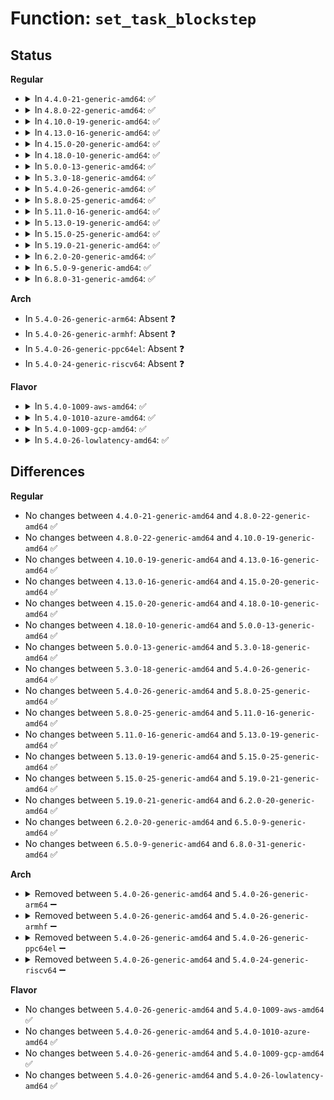 # Function: <code>set_task_blockstep</code>

## Status
<b>Regular</b>
<ul>
<li>
<details>
<summary>In <code>4.4.0-21-generic-amd64</code>: ✅</summary>

```c
void set_task_blockstep(struct task_struct * task, bool on)
```

```json
{
  "name": "set_task_blockstep",
  "collision_type": "Unique Global",
  "inline_type": "No",
  "funcs": [
    {
      "addr": 18446744071579098112,
      "name": "set_task_blockstep",
      "external": true,
      "loc": "arch/x86/kernel/step.c:164",
      "file": "arch/x86/kernel/step.c",
      "inline": "seen, unknown",
      "caller_inline": [],
      "caller_func": [
        "arch/x86/kernel/step.c:enable_step",
        "arch/x86/kernel/step.c:enable_step",
        "arch/x86/kernel/step.c:user_disable_single_step",
        "arch/x86/kernel/uprobes.c:arch_uprobe_pre_xol"
      ]
    }
  ],
  "symbols": [
    {
      "addr": 18446744071579098112,
      "name": "set_task_blockstep",
      "section": ".text",
      "bind": "STB_GLOBAL",
      "size": 172
    }
  ]
}
```
</details>
</li>
<li>
<details>
<summary>In <code>4.8.0-22-generic-amd64</code>: ✅</summary>

```c
void set_task_blockstep(struct task_struct * task, bool on)
```

```json
{
  "name": "set_task_blockstep",
  "collision_type": "Unique Global",
  "inline_type": "No",
  "funcs": [
    {
      "addr": 18446744071579097680,
      "name": "set_task_blockstep",
      "external": true,
      "loc": "arch/x86/kernel/step.c:164",
      "file": "arch/x86/kernel/step.c",
      "inline": "seen, unknown",
      "caller_inline": [],
      "caller_func": [
        "arch/x86/kernel/step.c:user_disable_single_step",
        "arch/x86/kernel/step.c:enable_step",
        "arch/x86/kernel/step.c:enable_step",
        "arch/x86/kernel/uprobes.c:arch_uprobe_pre_xol"
      ]
    }
  ],
  "symbols": [
    {
      "addr": 18446744071579097680,
      "name": "set_task_blockstep",
      "section": ".text",
      "bind": "STB_GLOBAL",
      "size": 119
    }
  ]
}
```
</details>
</li>
<li>
<details>
<summary>In <code>4.10.0-19-generic-amd64</code>: ✅</summary>

```c
void set_task_blockstep(struct task_struct * task, bool on)
```

```json
{
  "name": "set_task_blockstep",
  "collision_type": "Unique Global",
  "inline_type": "No",
  "funcs": [
    {
      "addr": 18446744071579095872,
      "name": "set_task_blockstep",
      "external": true,
      "loc": "arch/x86/kernel/step.c:165",
      "file": "arch/x86/kernel/step.c",
      "inline": "seen, unknown",
      "caller_inline": [],
      "caller_func": [
        "arch/x86/kernel/step.c:user_disable_single_step",
        "arch/x86/kernel/step.c:enable_step",
        "arch/x86/kernel/step.c:enable_step",
        "arch/x86/kernel/uprobes.c:arch_uprobe_pre_xol"
      ]
    }
  ],
  "symbols": [
    {
      "addr": 18446744071579095872,
      "name": "set_task_blockstep",
      "section": ".text",
      "bind": "STB_GLOBAL",
      "size": 111
    }
  ]
}
```
</details>
</li>
<li>
<details>
<summary>In <code>4.13.0-16-generic-amd64</code>: ✅</summary>

```c
void set_task_blockstep(struct task_struct * task, bool on)
```

```json
{
  "name": "set_task_blockstep",
  "collision_type": "Unique Global",
  "inline_type": "No",
  "funcs": [
    {
      "addr": 18446744071579087760,
      "name": "set_task_blockstep",
      "external": true,
      "loc": "arch/x86/kernel/step.c:166",
      "file": "arch/x86/kernel/step.c",
      "inline": "seen, unknown",
      "caller_inline": [],
      "caller_func": [
        "arch/x86/kernel/step.c:user_disable_single_step",
        "arch/x86/kernel/step.c:enable_step",
        "arch/x86/kernel/step.c:enable_step",
        "arch/x86/kernel/uprobes.c:arch_uprobe_pre_xol"
      ]
    }
  ],
  "symbols": [
    {
      "addr": 18446744071579087760,
      "name": "set_task_blockstep",
      "section": ".text",
      "bind": "STB_GLOBAL",
      "size": 109
    }
  ]
}
```
</details>
</li>
<li>
<details>
<summary>In <code>4.15.0-20-generic-amd64</code>: ✅</summary>

```c
void set_task_blockstep(struct task_struct * task, bool on)
```

```json
{
  "name": "set_task_blockstep",
  "collision_type": "Unique Global",
  "inline_type": "No",
  "funcs": [
    {
      "addr": 18446744071579098544,
      "name": "set_task_blockstep",
      "external": true,
      "loc": "arch/x86/kernel/step.c:167",
      "file": "arch/x86/kernel/step.c",
      "inline": "seen, unknown",
      "caller_inline": [],
      "caller_func": [
        "arch/x86/kernel/step.c:user_disable_single_step",
        "arch/x86/kernel/step.c:enable_step",
        "arch/x86/kernel/step.c:enable_step",
        "arch/x86/kernel/uprobes.c:arch_uprobe_pre_xol"
      ]
    }
  ],
  "symbols": [
    {
      "addr": 18446744071579098544,
      "name": "set_task_blockstep",
      "section": ".text",
      "bind": "STB_GLOBAL",
      "size": 111
    }
  ]
}
```
</details>
</li>
<li>
<details>
<summary>In <code>4.18.0-10-generic-amd64</code>: ✅</summary>

```c
void set_task_blockstep(struct task_struct * task, bool on)
```

```json
{
  "name": "set_task_blockstep",
  "collision_type": "Unique Global",
  "inline_type": "No",
  "funcs": [
    {
      "addr": 18446744071579104080,
      "name": "set_task_blockstep",
      "external": true,
      "loc": "arch/x86/kernel/step.c:167",
      "file": "arch/x86/kernel/step.c",
      "inline": "seen, unknown",
      "caller_inline": [],
      "caller_func": [
        "arch/x86/kernel/step.c:user_disable_single_step",
        "arch/x86/kernel/step.c:enable_step",
        "arch/x86/kernel/step.c:enable_step",
        "arch/x86/kernel/uprobes.c:arch_uprobe_pre_xol"
      ]
    }
  ],
  "symbols": [
    {
      "addr": 18446744071579104080,
      "name": "set_task_blockstep",
      "section": ".text",
      "bind": "STB_GLOBAL",
      "size": 111
    }
  ]
}
```
</details>
</li>
<li>
<details>
<summary>In <code>5.0.0-13-generic-amd64</code>: ✅</summary>

```c
void set_task_blockstep(struct task_struct * task, bool on)
```

```json
{
  "name": "set_task_blockstep",
  "collision_type": "Unique Global",
  "inline_type": "No",
  "funcs": [
    {
      "addr": 18446744071579109712,
      "name": "set_task_blockstep",
      "external": true,
      "loc": "arch/x86/kernel/step.c:167",
      "file": "arch/x86/kernel/step.c",
      "inline": "seen, unknown",
      "caller_inline": [],
      "caller_func": [
        "arch/x86/kernel/step.c:user_disable_single_step",
        "arch/x86/kernel/step.c:enable_step",
        "arch/x86/kernel/step.c:enable_step",
        "arch/x86/kernel/uprobes.c:arch_uprobe_pre_xol"
      ]
    }
  ],
  "symbols": [
    {
      "addr": 18446744071579109712,
      "name": "set_task_blockstep",
      "section": ".text",
      "bind": "STB_GLOBAL",
      "size": 111
    }
  ]
}
```
</details>
</li>
<li>
<details>
<summary>In <code>5.3.0-18-generic-amd64</code>: ✅</summary>

```c
void set_task_blockstep(struct task_struct * task, bool on)
```

```json
{
  "name": "set_task_blockstep",
  "collision_type": "Unique Global",
  "inline_type": "No",
  "funcs": [
    {
      "addr": 18446744071579119616,
      "name": "set_task_blockstep",
      "external": true,
      "loc": "arch/x86/kernel/step.c:167",
      "file": "arch/x86/kernel/step.c",
      "inline": "seen, unknown",
      "caller_inline": [],
      "caller_func": [
        "arch/x86/kernel/step.c:user_disable_single_step",
        "arch/x86/kernel/step.c:enable_step",
        "arch/x86/kernel/step.c:enable_step",
        "arch/x86/kernel/uprobes.c:arch_uprobe_pre_xol"
      ]
    }
  ],
  "symbols": [
    {
      "addr": 18446744071579119616,
      "name": "set_task_blockstep",
      "section": ".text",
      "bind": "STB_GLOBAL",
      "size": 117
    }
  ]
}
```
</details>
</li>
<li>
<details>
<summary>In <code>5.4.0-26-generic-amd64</code>: ✅</summary>

```c
void set_task_blockstep(struct task_struct * task, bool on)
```

```json
{
  "name": "set_task_blockstep",
  "collision_type": "Unique Global",
  "inline_type": "No",
  "funcs": [
    {
      "addr": 18446744071579121504,
      "name": "set_task_blockstep",
      "external": true,
      "loc": "arch/x86/kernel/step.c:167",
      "file": "arch/x86/kernel/step.c",
      "inline": "seen, unknown",
      "caller_inline": [],
      "caller_func": [
        "arch/x86/kernel/step.c:user_disable_single_step",
        "arch/x86/kernel/step.c:enable_step",
        "arch/x86/kernel/step.c:enable_step",
        "arch/x86/kernel/uprobes.c:arch_uprobe_pre_xol"
      ]
    }
  ],
  "symbols": [
    {
      "addr": 18446744071579121504,
      "name": "set_task_blockstep",
      "section": ".text",
      "bind": "STB_GLOBAL",
      "size": 117
    }
  ]
}
```
</details>
</li>
<li>
<details>
<summary>In <code>5.8.0-25-generic-amd64</code>: ✅</summary>

```c
void set_task_blockstep(struct task_struct * task, bool on)
```

```json
{
  "name": "set_task_blockstep",
  "collision_type": "Unique Global",
  "inline_type": "No",
  "funcs": [
    {
      "addr": 18446744071579136384,
      "name": "set_task_blockstep",
      "external": true,
      "loc": "arch/x86/kernel/step.c:167",
      "file": "arch/x86/kernel/step.c",
      "inline": "seen, unknown",
      "caller_inline": [],
      "caller_func": [
        "arch/x86/kernel/step.c:user_disable_single_step",
        "arch/x86/kernel/step.c:user_enable_block_step",
        "arch/x86/kernel/step.c:user_enable_block_step",
        "arch/x86/kernel/step.c:user_enable_single_step",
        "arch/x86/kernel/uprobes.c:arch_uprobe_pre_xol"
      ]
    }
  ],
  "symbols": [
    {
      "addr": 18446744071579136384,
      "name": "set_task_blockstep",
      "section": ".text",
      "bind": "STB_GLOBAL",
      "size": 111
    }
  ]
}
```
</details>
</li>
<li>
<details>
<summary>In <code>5.11.0-16-generic-amd64</code>: ✅</summary>

```c
void set_task_blockstep(struct task_struct * task, bool on)
```

```json
{
  "name": "set_task_blockstep",
  "collision_type": "Unique Global",
  "inline_type": "No",
  "funcs": [
    {
      "addr": 18446744071579134416,
      "name": "set_task_blockstep",
      "external": true,
      "loc": "arch/x86/kernel/step.c:172",
      "file": "arch/x86/kernel/step.c",
      "inline": "seen, unknown",
      "caller_inline": [],
      "caller_func": [
        "arch/x86/kernel/step.c:user_disable_single_step",
        "arch/x86/kernel/step.c:user_enable_block_step",
        "arch/x86/kernel/step.c:user_enable_block_step",
        "arch/x86/kernel/step.c:user_enable_single_step",
        "arch/x86/kernel/uprobes.c:arch_uprobe_pre_xol"
      ]
    }
  ],
  "symbols": [
    {
      "addr": 18446744071579134416,
      "name": "set_task_blockstep",
      "section": ".text",
      "bind": "STB_GLOBAL",
      "size": 111
    }
  ]
}
```
</details>
</li>
<li>
<details>
<summary>In <code>5.13.0-19-generic-amd64</code>: ✅</summary>

```c
void set_task_blockstep(struct task_struct * task, bool on)
```

```json
{
  "name": "set_task_blockstep",
  "collision_type": "Unique Global",
  "inline_type": "No",
  "funcs": [
    {
      "addr": 18446744071579140688,
      "name": "set_task_blockstep",
      "external": true,
      "loc": "arch/x86/kernel/step.c:172",
      "file": "arch/x86/kernel/step.c",
      "inline": "seen, unknown",
      "caller_inline": [],
      "caller_func": [
        "arch/x86/kernel/step.c:user_disable_single_step",
        "arch/x86/kernel/step.c:enable_step",
        "arch/x86/kernel/step.c:enable_step",
        "arch/x86/kernel/uprobes.c:arch_uprobe_pre_xol"
      ]
    }
  ],
  "symbols": [
    {
      "addr": 18446744071579140688,
      "name": "set_task_blockstep",
      "section": ".text",
      "bind": "STB_GLOBAL",
      "size": 111
    }
  ]
}
```
</details>
</li>
<li>
<details>
<summary>In <code>5.15.0-25-generic-amd64</code>: ✅</summary>

```c
void set_task_blockstep(struct task_struct * task, bool on)
```

```json
{
  "name": "set_task_blockstep",
  "collision_type": "Unique Global",
  "inline_type": "No",
  "funcs": [
    {
      "addr": 18446744071579167584,
      "name": "set_task_blockstep",
      "external": true,
      "loc": "arch/x86/kernel/step.c:172",
      "file": "arch/x86/kernel/step.c",
      "inline": "seen, unknown",
      "caller_inline": [],
      "caller_func": [
        "arch/x86/kernel/step.c:user_disable_single_step",
        "arch/x86/kernel/step.c:enable_step",
        "arch/x86/kernel/step.c:enable_step",
        "arch/x86/kernel/uprobes.c:arch_uprobe_pre_xol"
      ]
    }
  ],
  "symbols": [
    {
      "addr": 18446744071579167584,
      "name": "set_task_blockstep",
      "section": ".text",
      "bind": "STB_GLOBAL",
      "size": 111
    }
  ]
}
```
</details>
</li>
<li>
<details>
<summary>In <code>5.19.0-21-generic-amd64</code>: ✅</summary>

```c
void set_task_blockstep(struct task_struct * task, bool on)
```

```json
{
  "name": "set_task_blockstep",
  "collision_type": "Unique Global",
  "inline_type": "No",
  "funcs": [
    {
      "addr": 18446744071579213168,
      "name": "set_task_blockstep",
      "external": true,
      "loc": "arch/x86/kernel/step.c:172",
      "file": "arch/x86/kernel/step.c",
      "inline": "seen, unknown",
      "caller_inline": [],
      "caller_func": [
        "arch/x86/kernel/step.c:user_disable_single_step",
        "arch/x86/kernel/uprobes.c:arch_uprobe_pre_xol"
      ]
    }
  ],
  "symbols": [
    {
      "addr": 18446744071579213168,
      "name": "set_task_blockstep",
      "section": ".text",
      "bind": "STB_GLOBAL",
      "size": 133
    }
  ]
}
```
</details>
</li>
<li>
<details>
<summary>In <code>6.2.0-20-generic-amd64</code>: ✅</summary>

```c
void set_task_blockstep(struct task_struct * task, bool on)
```

```json
{
  "name": "set_task_blockstep",
  "collision_type": "Unique Global",
  "inline_type": "No",
  "funcs": [
    {
      "addr": 18446744071579269424,
      "name": "set_task_blockstep",
      "external": true,
      "loc": "arch/x86/kernel/step.c:172",
      "file": "arch/x86/kernel/step.c",
      "inline": "seen, unknown",
      "caller_inline": [],
      "caller_func": [
        "arch/x86/kernel/step.c:user_disable_single_step",
        "arch/x86/kernel/step.c:user_enable_block_step",
        "arch/x86/kernel/step.c:user_enable_block_step",
        "arch/x86/kernel/step.c:user_enable_single_step",
        "arch/x86/kernel/uprobes.c:arch_uprobe_pre_xol"
      ]
    }
  ],
  "symbols": [
    {
      "addr": 18446744071579269424,
      "name": "set_task_blockstep",
      "section": ".text",
      "bind": "STB_GLOBAL",
      "size": 133
    }
  ]
}
```
</details>
</li>
<li>
<details>
<summary>In <code>6.5.0-9-generic-amd64</code>: ✅</summary>

```c
void set_task_blockstep(struct task_struct * task, bool on)
```

```json
{
  "name": "set_task_blockstep",
  "collision_type": "Unique Global",
  "inline_type": "No",
  "funcs": [
    {
      "addr": 18446744071579275744,
      "name": "set_task_blockstep",
      "external": true,
      "loc": "arch/x86/kernel/step.c:172",
      "file": "arch/x86/kernel/step.c",
      "inline": "seen, unknown",
      "caller_inline": [],
      "caller_func": [
        "arch/x86/kernel/step.c:user_disable_single_step",
        "arch/x86/kernel/step.c:user_enable_block_step",
        "arch/x86/kernel/step.c:user_enable_block_step",
        "arch/x86/kernel/step.c:user_enable_single_step",
        "arch/x86/kernel/uprobes.c:arch_uprobe_pre_xol"
      ]
    }
  ],
  "symbols": [
    {
      "addr": 18446744071579275744,
      "name": "set_task_blockstep",
      "section": ".text",
      "bind": "STB_GLOBAL",
      "size": 133
    }
  ]
}
```
</details>
</li>
<li>
<details>
<summary>In <code>6.8.0-31-generic-amd64</code>: ✅</summary>

```c
void set_task_blockstep(struct task_struct * task, bool on)
```

```json
{
  "name": "set_task_blockstep",
  "collision_type": "Unique Global",
  "inline_type": "No",
  "funcs": [
    {
      "addr": 18446744071579305552,
      "name": "set_task_blockstep",
      "external": true,
      "loc": "arch/x86/kernel/step.c:172",
      "file": "arch/x86/kernel/step.c",
      "inline": "seen, unknown",
      "caller_inline": [],
      "caller_func": [
        "arch/x86/kernel/step.c:user_disable_single_step",
        "arch/x86/kernel/step.c:user_enable_block_step",
        "arch/x86/kernel/step.c:user_enable_block_step",
        "arch/x86/kernel/step.c:user_enable_single_step",
        "arch/x86/kernel/uprobes.c:arch_uprobe_pre_xol"
      ]
    }
  ],
  "symbols": [
    {
      "addr": 18446744071579305552,
      "name": "set_task_blockstep",
      "section": ".text",
      "bind": "STB_GLOBAL",
      "size": 133
    }
  ]
}
```
</details>
</li>
</ul>
<b>Arch</b>
<ul>
<li>
In <code>5.4.0-26-generic-arm64</code>: Absent ❓
</li>
<li>
In <code>5.4.0-26-generic-armhf</code>: Absent ❓
</li>
<li>
In <code>5.4.0-26-generic-ppc64el</code>: Absent ❓
</li>
<li>
In <code>5.4.0-24-generic-riscv64</code>: Absent ❓
</li>
</ul>
<b>Flavor</b>
<ul>
<li>
<details>
<summary>In <code>5.4.0-1009-aws-amd64</code>: ✅</summary>

```c
void set_task_blockstep(struct task_struct * task, bool on)
```

```json
{
  "name": "set_task_blockstep",
  "collision_type": "Unique Global",
  "inline_type": "No",
  "funcs": [
    {
      "addr": 18446744071579121888,
      "name": "set_task_blockstep",
      "external": true,
      "loc": "arch/x86/kernel/step.c:167",
      "file": "arch/x86/kernel/step.c",
      "inline": "seen, unknown",
      "caller_inline": [],
      "caller_func": [
        "arch/x86/kernel/step.c:user_disable_single_step",
        "arch/x86/kernel/step.c:enable_step",
        "arch/x86/kernel/step.c:enable_step",
        "arch/x86/kernel/uprobes.c:arch_uprobe_pre_xol"
      ]
    }
  ],
  "symbols": [
    {
      "addr": 18446744071579121888,
      "name": "set_task_blockstep",
      "section": ".text",
      "bind": "STB_GLOBAL",
      "size": 117
    }
  ]
}
```
</details>
</li>
<li>
<details>
<summary>In <code>5.4.0-1010-azure-amd64</code>: ✅</summary>

```c
void set_task_blockstep(struct task_struct * task, bool on)
```

```json
{
  "name": "set_task_blockstep",
  "collision_type": "Unique Global",
  "inline_type": "No",
  "funcs": [
    {
      "addr": 18446744071579053824,
      "name": "set_task_blockstep",
      "external": true,
      "loc": "arch/x86/kernel/step.c:167",
      "file": "arch/x86/kernel/step.c",
      "inline": "seen, unknown",
      "caller_inline": [],
      "caller_func": [
        "arch/x86/kernel/step.c:user_disable_single_step",
        "arch/x86/kernel/step.c:enable_step",
        "arch/x86/kernel/step.c:enable_step",
        "arch/x86/kernel/uprobes.c:arch_uprobe_pre_xol"
      ]
    }
  ],
  "symbols": [
    {
      "addr": 18446744071579053824,
      "name": "set_task_blockstep",
      "section": ".text",
      "bind": "STB_GLOBAL",
      "size": 154
    }
  ]
}
```
</details>
</li>
<li>
<details>
<summary>In <code>5.4.0-1009-gcp-amd64</code>: ✅</summary>

```c
void set_task_blockstep(struct task_struct * task, bool on)
```

```json
{
  "name": "set_task_blockstep",
  "collision_type": "Unique Global",
  "inline_type": "No",
  "funcs": [
    {
      "addr": 18446744071579121440,
      "name": "set_task_blockstep",
      "external": true,
      "loc": "arch/x86/kernel/step.c:167",
      "file": "arch/x86/kernel/step.c",
      "inline": "seen, unknown",
      "caller_inline": [],
      "caller_func": [
        "arch/x86/kernel/step.c:user_disable_single_step",
        "arch/x86/kernel/step.c:enable_step",
        "arch/x86/kernel/step.c:enable_step",
        "arch/x86/kernel/uprobes.c:arch_uprobe_pre_xol"
      ]
    }
  ],
  "symbols": [
    {
      "addr": 18446744071579121440,
      "name": "set_task_blockstep",
      "section": ".text",
      "bind": "STB_GLOBAL",
      "size": 117
    }
  ]
}
```
</details>
</li>
<li>
<details>
<summary>In <code>5.4.0-26-lowlatency-amd64</code>: ✅</summary>

```c
void set_task_blockstep(struct task_struct * task, bool on)
```

```json
{
  "name": "set_task_blockstep",
  "collision_type": "Unique Global",
  "inline_type": "No",
  "funcs": [
    {
      "addr": 18446744071579126560,
      "name": "set_task_blockstep",
      "external": true,
      "loc": "arch/x86/kernel/step.c:167",
      "file": "arch/x86/kernel/step.c",
      "inline": "seen, unknown",
      "caller_inline": [],
      "caller_func": [
        "arch/x86/kernel/step.c:user_disable_single_step",
        "arch/x86/kernel/step.c:enable_step",
        "arch/x86/kernel/step.c:enable_step",
        "arch/x86/kernel/uprobes.c:arch_uprobe_pre_xol"
      ]
    }
  ],
  "symbols": [
    {
      "addr": 18446744071579126560,
      "name": "set_task_blockstep",
      "section": ".text",
      "bind": "STB_GLOBAL",
      "size": 117
    }
  ]
}
```
</details>
</li>
</ul>

## Differences
<b>Regular</b>
<ul>
<li>
No changes between <code>4.4.0-21-generic-amd64</code> and <code>4.8.0-22-generic-amd64</code> ✅
</li>
<li>
No changes between <code>4.8.0-22-generic-amd64</code> and <code>4.10.0-19-generic-amd64</code> ✅
</li>
<li>
No changes between <code>4.10.0-19-generic-amd64</code> and <code>4.13.0-16-generic-amd64</code> ✅
</li>
<li>
No changes between <code>4.13.0-16-generic-amd64</code> and <code>4.15.0-20-generic-amd64</code> ✅
</li>
<li>
No changes between <code>4.15.0-20-generic-amd64</code> and <code>4.18.0-10-generic-amd64</code> ✅
</li>
<li>
No changes between <code>4.18.0-10-generic-amd64</code> and <code>5.0.0-13-generic-amd64</code> ✅
</li>
<li>
No changes between <code>5.0.0-13-generic-amd64</code> and <code>5.3.0-18-generic-amd64</code> ✅
</li>
<li>
No changes between <code>5.3.0-18-generic-amd64</code> and <code>5.4.0-26-generic-amd64</code> ✅
</li>
<li>
No changes between <code>5.4.0-26-generic-amd64</code> and <code>5.8.0-25-generic-amd64</code> ✅
</li>
<li>
No changes between <code>5.8.0-25-generic-amd64</code> and <code>5.11.0-16-generic-amd64</code> ✅
</li>
<li>
No changes between <code>5.11.0-16-generic-amd64</code> and <code>5.13.0-19-generic-amd64</code> ✅
</li>
<li>
No changes between <code>5.13.0-19-generic-amd64</code> and <code>5.15.0-25-generic-amd64</code> ✅
</li>
<li>
No changes between <code>5.15.0-25-generic-amd64</code> and <code>5.19.0-21-generic-amd64</code> ✅
</li>
<li>
No changes between <code>5.19.0-21-generic-amd64</code> and <code>6.2.0-20-generic-amd64</code> ✅
</li>
<li>
No changes between <code>6.2.0-20-generic-amd64</code> and <code>6.5.0-9-generic-amd64</code> ✅
</li>
<li>
No changes between <code>6.5.0-9-generic-amd64</code> and <code>6.8.0-31-generic-amd64</code> ✅
</li>
</ul>
<b>Arch</b>
<ul>
<li>
<details>
<summary>Removed between <code>5.4.0-26-generic-amd64</code> and <code>5.4.0-26-generic-arm64</code> ➖</summary>

```c
void set_task_blockstep(struct task_struct * task, bool on)
```
</details>
</li>
<li>
<details>
<summary>Removed between <code>5.4.0-26-generic-amd64</code> and <code>5.4.0-26-generic-armhf</code> ➖</summary>

```c
void set_task_blockstep(struct task_struct * task, bool on)
```
</details>
</li>
<li>
<details>
<summary>Removed between <code>5.4.0-26-generic-amd64</code> and <code>5.4.0-26-generic-ppc64el</code> ➖</summary>

```c
void set_task_blockstep(struct task_struct * task, bool on)
```
</details>
</li>
<li>
<details>
<summary>Removed between <code>5.4.0-26-generic-amd64</code> and <code>5.4.0-24-generic-riscv64</code> ➖</summary>

```c
void set_task_blockstep(struct task_struct * task, bool on)
```
</details>
</li>
</ul>
<b>Flavor</b>
<ul>
<li>
No changes between <code>5.4.0-26-generic-amd64</code> and <code>5.4.0-1009-aws-amd64</code> ✅
</li>
<li>
No changes between <code>5.4.0-26-generic-amd64</code> and <code>5.4.0-1010-azure-amd64</code> ✅
</li>
<li>
No changes between <code>5.4.0-26-generic-amd64</code> and <code>5.4.0-1009-gcp-amd64</code> ✅
</li>
<li>
No changes between <code>5.4.0-26-generic-amd64</code> and <code>5.4.0-26-lowlatency-amd64</code> ✅
</li>
</ul>
